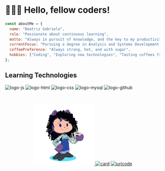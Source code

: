 # 👩‍💻👋 Hello, fellow coders!

```javascript
const aboutMe = {
  name: "Beatriz Gabriela",
  role: "Passionate about continuous learning",
  motto: "Always in pursuit of knowledge, and the key to my productivity? A good coffee, of course!",
  currentFocus: "Pursuing a degree in Analysis and Systems Development at SPTech School",
  coffeePreference: "Always strong, hot, and with sugar",
  hobbies: ["Coding", "Exploring new technologies", "Tasting coffees from around the world"],
};
```
  
## Learning Technologies

<div style="display: inline-block">
  <img align="center" alt="logo-js" height="40" width="60" src="https://cdn.jsdelivr.net/gh/devicons/devicon/icons/javascript/javascript-original.svg" title="Logo Javascript">
  <img align="center" alt="logo-html" height="40" width="60" src="https://cdn.jsdelivr.net/gh/devicons/devicon/icons/html5/html5-original.svg" title="Logo HTML5">
  <img align="center" alt="logo-css" height="40" width="60" src="https://cdn.jsdelivr.net/gh/devicons/devicon/icons/css3/css3-original.svg" title="Logo CSS3">
  <img align="center" alt="logo-mysql" height="60" width="80" src="https://www.vectorlogo.zone/logos/mysql/mysql-ar21.svg" title="Logo MySQL">
  <img align="center" alt="logo-github" height="50" width="70" src="https://www.vectorlogo.zone/logos/github/github-icon.svg" title="Logo GitHub">
 </div>

<br><div align="center">
  <a href="">
  <img width="200" src="octocat-BeatrizGBrandao.png">
  [![card](https://github-readme-stats.vercel.app/api?username=BeatrizGBrandao&theme=dracula&show_icons=true)](https://github.com/anuraghazra/github-readme-stats)
  [![iuricode](https://github-readme-stats.vercel.app/api/top-langs/?username=BeatrizGBrandao&layout=compact&theme=dracula)](https://github.com/anuraghazra/github-readme-stats)
</div>


